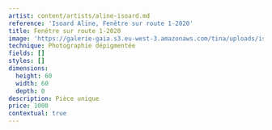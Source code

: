 ```yaml
---
artist: content/artists/aline-isoard.md
reference: 'Isoard Aline, Fenêtre sur route 1-2020'
title: Fenêtre sur route 1-2020
image: 'https://galerie-gaia.s3.eu-west-3.amazonaws.com/tina/uploads/isoard-aline/Galerie Gaia - Aline Isoard - fenêtre sur route 1-2020, 60x60w.jpg'
technique: Photographie dépigmentée
fields: []
styles: []
dimensions:
  height: 60
  width: 60
  depth: 0
description: Pièce unique
price: 1000
contextual: true
---
```


